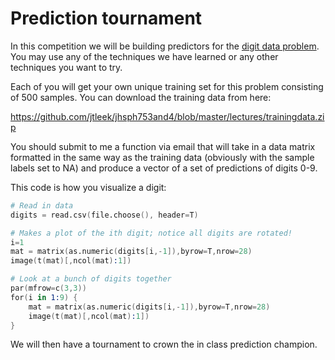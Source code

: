 Prediction tournament
=======================

In this competition we will be building predictors for the [digit data problem](http://www.kaggle.com/c/digit-recognizer/data). You may use any of the techniques we have learned or any other techniques you want to try. 

Each of you will get your own unique training set for this problem consisting of 500 samples. You can download the training data from here:

https://github.com/jtleek/jhsph753and4/blob/master/lectures/trainingdata.zip

You should submit to me a function via email that will take in a data matrix formatted in the same way as the training data (obviously with the sample labels set to NA) and produce a vector of a set of predictions of digits 0-9. 

This code is how you visualize a digit:

```S
# Read in data
digits = read.csv(file.choose(), header=T)

# Makes a plot of the ith digit; notice all digits are rotated!
i=1
mat = matrix(as.numeric(digits[i,-1]),byrow=T,nrow=28)
image(t(mat)[,ncol(mat):1])

# Look at a bunch of digits together
par(mfrow=c(3,3))
for(i in 1:9) {
    mat = matrix(as.numeric(digits[i,-1]),byrow=T,nrow=28)
    image(t(mat)[,ncol(mat):1])
}
```

We will then have a tournament to crown the in class prediction champion. 


